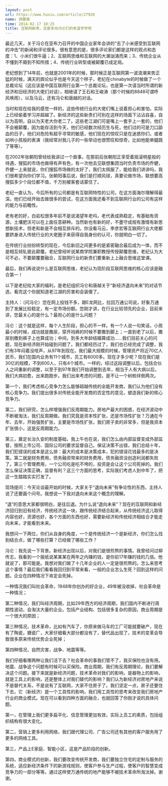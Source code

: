 ```yaml
---
layout: post
url: https://www.huxiu.com/article/27920
name: 胡蔷薇
time: 2014-02-17 10:25
title: 互联网新贵，还是多向冯仑们的老道学学吧
---
```

最近几天，关于冯仑在亚布力召开的中国企业家年会讲的“去了小米感受到互联网的冲击”的新闻和评论很多。很有意思的是，很多评论家们都是这样的观点和态度：1、小米们很牛逼；2、互联网思维和互联网的大潮汹涌而来；3、传统企业从不懂到不屑到不知所措；4、传统行业转型或被颠覆已成定局。

老纪想到了14年前，也就是2001年的时候，那时候正是互联网第一波浪潮来势正猛的时候，满天的舆论似乎也是今天这个样子，老纪在chinabyte的时候做了一个总裁论坛（这应该是中国互联网行业第一个总裁论坛，也是第一次请当时所谓的新经济和旧经济的大佬们对话），相继请了王石和王峻涛（那个时候的8848可谓呼风唤雨），以及马云，还有冯仑和唐越的对话。

当时和现在给我的感觉一样的，这些传统行业的大佬们嘴上说着担心和害怕，实际上已经偷着学习并超越了。新经济的这些新贵们可别在这样的场面下沾沾自喜，自以为高明，自以为天老大你老二了。这些老江湖们可是嘴上一套手上一套的，他们不会被颠覆，因为能存活到今天，他们已经数次经历生与死，他们过的可是刀口舔血的日子，他们对危险有超乎寻常的敏感，他们现在的惊叹只是在迷惑你们，或者如哄小孩般的表演（我经常对我儿子的一些举动也很赞叹和惊奇，比如他能单腿跳了等等）。

在2002年张朝阳曾经给我讲过一个故事，在那前后张朝阳正享受着摇滚明星般的待遇，搜狐的市场也做得有声有色，有一次他去见联想集团当时负责市场的乔健，乔健一上来就说，你们搜狐市场做的太好了，我们太佩服了，能给我们讲讲吗，我们很希望向你们学习。张朝阳事后说，我们是打顺风球，真要论做市场，联想要高搜狐多少个段位都不值，千万别被客套话蒙住了。

老纪一直认为，今后所有的公司都是有互联网特性的公司，在这方面海尔理解得最深。他们已经开始去做很多的尝试，在这方面我还看不到互联网行业的公司有这样的能力与前瞻性。

老有老的好，白岩松很多年前不是说渴望年老吗，老代表成熟稳定，有基础有资源，土壤肥沃可以在上面任意耕种。当然新也有新的好，不墨守成规有激情有新思想新技术，但老和新是不会相互排斥的。你没看马云，李彦宏等互联网行业大佬都要跻身进入传统行业的大佬圈子来获得自我身份的认可，你就明白一切了。

在传统行业纷纷转型的现在，今后新旧之间更多的是紧密融合最后成为一体，而不是相互倾轧彼此颠覆。老纪曾经听说某商学院兼职教授传授颠覆思维，老纪认为大可不必，不要颠覆要融合，互联网行业的新贵们要重新上上融合思维这堂课。

最后，我们再说说什么是互联网思维，老纪认为现阶段互联网思维的核心应该是融合第一！

以下是老纪给大家的福利，是老纪组织冯仑和唐越关于“新经济退向未来”的对话节选，看完这个你就知道老江湖的厉害和会装傻了。

主持人：（问冯仑）您在网上投钱不多，跟E龙网比，拉回万通公司说，好象万通到了发展比较稳定，有一定市场份额。您刚才讲，在行业比较领先的企业，目前来讲，您最关心的是什么？最担心的是什么问题？

冯仑：这个就是这样，每个人生阶段，担心的不一样。有一个人说一句笑话，小孩最小的时候，成功就是撒尿，穿开裆裤的时候不要撒到脚上；一直到老了以后，撒尿别撒到裤子上也算成功；中间，到多大年龄结婚算成功……我们目前关心的问题，现在新经济刚开始碰到问题了。我们都经历过了，我们也已经完成了调整，我们有3年闷着没吱声，从97年到现在。我们最大规模的时候，管理资产将近70亿人民币，我们在国内业务有11个城市，员工有6000多。现在才多少呢？现在我们是30亿的规模，不到600人，只有4个城市。一样的，经过这段调整以后，包括合伙人之间重新的调整，以至于到97年我们开始调整到去年，相当于人有大病以后，我们大病初愈，出来跑跑步。我们出来考虑的问题，是不让一个树桩绊倒两次。

第一个，我们考虑核心竞争力怎么能够超越传统的全能开发商，我们认为他们没有核心竞争力。我们提出很多对传统全能开发商的否定性的意见，塑造我们新的核心竞争力。

第二，我们研究，怎么样增强我们反周期能力。房地产最大的困惑，在经济波动中不断被淘汰，我们反周期做。我们究竟是资本性扩张，还是市场性扩张？万通在今年、去年，开始强势扩张，主要是市场性扩张，我们房子卖的非常多，但是我资本扩张很小，这是反周期能力。

第三，奠定长治久安的制度基础，我上午也在说，我们怎么由内部监督变成外部监督，按照上市公司、国际公司的要求监督自己。保证决策不出错，我们总结十年，我们犯错误的成本是这么排：最大的成本是决策成本，犯的错误花钱最多的是决策。第二就是财务费用，债务融资带来的财务费用，债务融资没创造利润都失败了。第三个管理费用，一个公司吃是吃不垮的，投资是会让这个公司死掉的。我们怎么保证决策正确，监督有利？这三个方面的思考，实际我们考虑人到中年了，把这一生踏踏实实打发了。

现场提问：今天论谈最开始的时候，大家关于“退向未来”有争论性的东西，主持人说了还要画个问号。我想说一下我对退向未来这个概念的理解。

“退”的意思大家都很明白，是往后退。为什么说“退向未来”？现在的互联网和新经济回归到旧有经济，传统经济这一块，跟传统经济结合起来，从传统经济这儿取得内容也好，资源也好，各个方面的东西也好，需要新经济和传统经济相结合才能走向未来，才能看到未来。

我想问一下两位，你们从自身的角度，一个是传统经济一个是新经济，你们怎么找到结合点，做了哪些打算？已经做了哪些工作？

冯仑：我先说一下背景。新经济出现以后，对我们是很煎熬的事情。我曾经问过柳传志，我看到一个报纸说某某某在两年之内赚的钱，是你前17年赚的钱的几倍。他就说了，那可能是。我想对我们做了十几年企业的人一定是很煎熬的。怎么来思考这个事情？最后我们看看我回归到平常来看，一般的企业怎么生死？回到这样的问题。企业在四种情况下肯定会死掉。

一种情况我们叫社会革命，1948年你创办的好企业，49年被没收掉，社会革命是一种情况；

第二种情况，我们叫经济周期，比如29年西方的经济周期，我们国内不断进行周期性波动，会淘汰大量的企业。包括产业结构、包括很多复杂的原因，商业周期是一个很大的原因；

第三种情况，技术革命，比如有汽车了，你原来做马车的工厂可能就要破产，现在有了陶瓷，搪瓷厂，大家仔细看大部分都没有了，替代品出现了，技术的变革会导致很多原来传统优势企业死掉；

第四种情况，自然灾害，战争、地震等等。

我们仔细看哪两种让我们活下去？社会革命的事我们管不了，我买保险也没有用。地震、战争这个问题有时候可以买保险。商业周期，我们有反周期理论，我们要解决这个问题。接下来就是新经济问题，技术革命对我们的影响，是器物上的影响，就是工具上的影响，还是整体上对我们替代的影响？我们认为新经济对房地产来说不是替代关系，不是说有了互联网，大家不住房子了。我们坚定一点，房子还要住下去，它（新经济）是一个工具性的影响，我们用工具性的思考来改变我们房地产行业的商业模式。现在可以看到四种方面的融合，也就回答了你刚才说的具体问题。

第一，在管理上我们更多扁平化、信息管理更加有效，实际上员工的素质，包括组织结构有很大变化。

第二，营销上更多利用网络，我们跟代理公司、广告公司还有其他的客户服务用了更多的网络工具。

第三，产品上E家庭、智能小区，这是产品阶段的创新。

第四，商业模式的创新，我们要改变传统开发商，我们要独立住宅的定制与服务的系统，适应新经济条件下的新游戏规则，使客户参与生产过程，使客户的智慧变成竞争力的一部分等等。通过这样使万通传统的地产能够不被技术革命所淘汰掉。谢谢。

